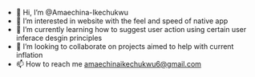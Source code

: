 - 👋 Hi, I’m @Amaechina-Ikechukwu
- 👀 I’m interested in website with the feel and speed of native app
- 🌱 I’m currently learning how to suggest user action using certain user inferace desgin principles
- 💞️ I’m looking to collaborate on projects aimed to help with current inflation
- 📫 How to reach me amaechinaikechukwu6@gmail.com

<!---
Amaechina-Ikechukwu/Amaechina-Ikechukwu is a ✨ special ✨ repository because its `README.md` (this file) appears on your GitHub profile.
You can click the Preview link to take a look at your changes.
--->
